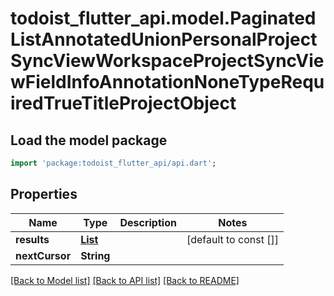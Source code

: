 # todoist_flutter_api.model.PaginatedListAnnotatedUnionPersonalProjectSyncViewWorkspaceProjectSyncViewFieldInfoAnnotationNoneTypeRequiredTrueTitleProjectObject

## Load the model package
```dart
import 'package:todoist_flutter_api/api.dart';
```

## Properties
Name | Type | Description | Notes
------------ | ------------- | ------------- | -------------
**results** | [**List<ProjectObject>**](ProjectObject.md) |  | [default to const []]
**nextCursor** | **String** |  | 

[[Back to Model list]](../README.md#documentation-for-models) [[Back to API list]](../README.md#documentation-for-api-endpoints) [[Back to README]](../README.md)


